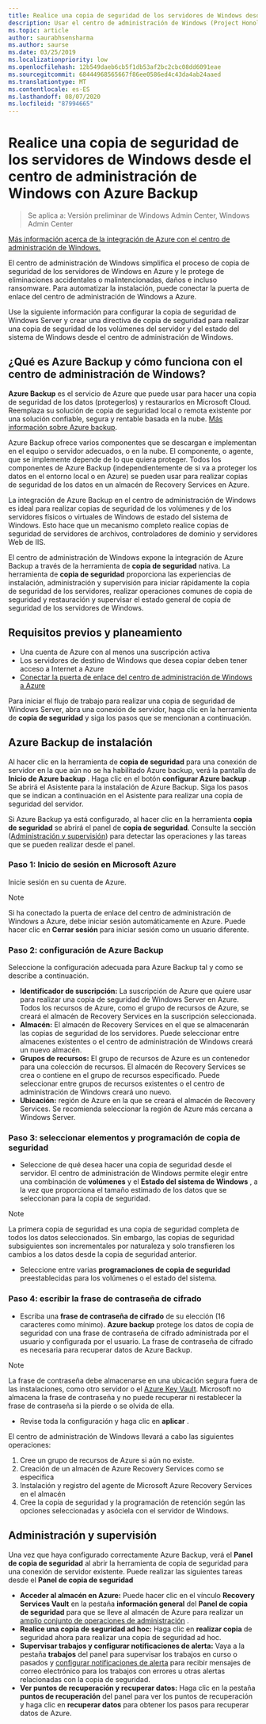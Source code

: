 ```yaml
---
title: Realice una copia de seguridad de los servidores de Windows desde el centro de administración de Windows con Azure Backup
description: Usar el centro de administración de Windows (Project Honolulu) para realizar copias de seguridad de servidores de Windows con Azure Backup
ms.topic: article
author: saurabhsensharma
ms.author: saurse
ms.date: 03/25/2019
ms.localizationpriority: low
ms.openlocfilehash: 12b549daeb6cb5f1db53af2bc2cbc08dd6091eae
ms.sourcegitcommit: 68444968565667f86ee0586ed4c43da4ab24aaed
ms.translationtype: MT
ms.contentlocale: es-ES
ms.lasthandoff: 08/07/2020
ms.locfileid: "87994665"
---
```

# <a name="backup-your-windows-servers-from-windows-admin-center-with-azure-backup"></a>Realice una copia de seguridad de los servidores de Windows desde el centro de administración de Windows con Azure Backup

>Se aplica a: Versión preliminar de Windows Admin Center, Windows Admin Center

[Más información acerca de la integración de Azure con el centro de administración de Windows.](./index.md)

El centro de administración de Windows simplifica el proceso de copia de seguridad de los servidores de Windows en Azure y le protege de eliminaciones accidentales o malintencionadas, daños e incluso ransomware. Para automatizar la instalación, puede conectar la puerta de enlace del centro de administración de Windows a Azure.

Use la siguiente información para configurar la copia de seguridad de Windows Server y crear una directiva de copia de seguridad para realizar una copia de seguridad de los volúmenes del servidor y del estado del sistema de Windows desde el centro de administración de Windows.

## <a name="what-is-azure-backup-and-how-does-it-work-with-windows-admin-center"></a>¿Qué es Azure Backup y cómo funciona con el centro de administración de Windows?

**Azure Backup** es el servicio de Azure que puede usar para hacer una copia de seguridad de los datos (protegerlos) y restaurarlos en Microsoft Cloud. Reemplaza su solución de copia de seguridad local o remota existente por una solución confiable, segura y rentable basada en la nube.
[Más información sobre Azure backup](/azure/backup/backup-overview).

Azure Backup ofrece varios componentes que se descargan e implementan en el equipo o servidor adecuados, o en la nube. El componente, o agente, que se implemente depende de lo que quiera proteger. Todos los componentes de Azure Backup (independientemente de si va a proteger los datos en el entorno local o en Azure) se pueden usar para realizar copias de seguridad de los datos en un almacén de Recovery Services en Azure.

La integración de Azure Backup en el centro de administración de Windows es ideal para realizar copias de seguridad de los volúmenes y de los servidores físicos o virtuales de Windows de estado del sistema de Windows. Esto hace que un mecanismo completo realice copias de seguridad de servidores de archivos, controladores de dominio y servidores Web de IIS.

El centro de administración de Windows expone la integración de Azure Backup a través de la herramienta de **copia de seguridad** nativa. La herramienta de **copia de seguridad** proporciona las experiencias de instalación, administración y supervisión para iniciar rápidamente la copia de seguridad de los servidores, realizar operaciones comunes de copia de seguridad y restauración y supervisar el estado general de copia de seguridad de los servidores de Windows.

## <a name="prerequisites-and-planning"></a>Requisitos previos y planeamiento

- Una cuenta de Azure con al menos una suscripción activa
- Los servidores de destino de Windows que desea copiar deben tener acceso a Internet a Azure
- [Conectar la puerta de enlace del centro de administración de Windows a Azure](azure-integration.md)

Para iniciar el flujo de trabajo para realizar una copia de seguridad de Windows Server, abra una conexión de servidor, haga clic en la herramienta de **copia de seguridad** y siga los pasos que se mencionan a continuación.

## <a name="setup-azure-backup"></a>Azure Backup de instalación
Al hacer clic en la herramienta de **copia de seguridad** para una conexión de servidor en la que aún no se ha habilitado Azure backup, verá la pantalla de **Inicio de Azure backup** . Haga clic en el botón **configurar Azure backup** . Se abrirá el Asistente para la instalación de Azure Backup. Siga los pasos que se indican a continuación en el Asistente para realizar una copia de seguridad del servidor.

Si Azure Backup ya está configurado, al hacer clic en la herramienta **copia de seguridad** se abrirá el panel de **copia de seguridad**. Consulte la sección ([Administración y supervisión](#management-and-monitoring)) para detectar las operaciones y las tareas que se pueden realizar desde el panel.

### <a name="step-1-login-to-microsoft-azure"></a>Paso 1: Inicio de sesión en Microsoft Azure
Inicie sesión en su cuenta de Azure.

> [!NOTE]
> Si ha conectado la puerta de enlace del centro de administración de Windows a Azure, debe iniciar sesión automáticamente en Azure. Puede hacer clic en **Cerrar sesión** para iniciar sesión como un usuario diferente.

### <a name="step-2-set-up-azure-backup"></a>Paso 2: configuración de Azure Backup
Seleccione la configuración adecuada para Azure Backup tal y como se describe a continuación.

 - **Identificador de suscripción:** La suscripción de Azure que quiere usar para realizar una copia de seguridad de Windows Server en Azure. Todos los recursos de Azure, como el grupo de recursos de Azure, se creará el almacén de Recovery Services en la suscripción seleccionada.
 - **Almacén:** El almacén de Recovery Services en el que se almacenarán las copias de seguridad de los servidores. Puede seleccionar entre almacenes existentes o el centro de administración de Windows creará un nuevo almacén.
 - **Grupos de recursos:** El grupo de recursos de Azure es un contenedor para una colección de recursos. El almacén de Recovery Services se crea o contiene en el grupo de recursos especificado. Puede seleccionar entre grupos de recursos existentes o el centro de administración de Windows creará uno nuevo.
 - **Ubicación:** región de Azure en la que se creará el almacén de Recovery Services. Se recomienda seleccionar la región de Azure más cercana a Windows Server.

### <a name="step-3-select-backup-items-and-schedule"></a>Paso 3: seleccionar elementos y programación de copia de seguridad

- Seleccione de qué desea hacer una copia de seguridad desde el servidor. El centro de administración de Windows permite elegir entre una combinación de **volúmenes** y el **Estado del sistema de Windows** , a la vez que proporciona el tamaño estimado de los datos que se seleccionan para la copia de seguridad.

> [!NOTE]
> La primera copia de seguridad es una copia de seguridad completa de todos los datos seleccionados. Sin embargo, las copias de seguridad subsiguientes son incrementales por naturaleza y solo transfieren los cambios a los datos desde la copia de seguridad anterior.

- Seleccione entre varias **programaciones de copia de seguridad** preestablecidas para los volúmenes o el estado del sistema.

### <a name="step-4-enter-encryption-passphrase"></a>Paso 4: escribir la frase de contraseña de cifrado

- Escriba una **frase de contraseña de cifrado** de su elección (16 caracteres como mínimo).  **Azure backup** protege los datos de copia de seguridad con una frase de contraseña de cifrado administrada por el usuario y configurada por el usuario. La frase de contraseña de cifrado es necesaria para recuperar datos de Azure Backup.

> [!NOTE]
> La frase de contraseña debe almacenarse en una ubicación segura fuera de las instalaciones, como otro servidor o el [Azure Key Vault](/azure/key-vault/quick-create-portal). Microsoft no almacena la frase de contraseña y no puede recuperar ni restablecer la frase de contraseña si la pierde o se olvida de ella.

- Revise toda la configuración y haga clic en **aplicar** .

El centro de administración de Windows llevará a cabo las siguientes operaciones:

1. Cree un grupo de recursos de Azure si aún no existe.
2. Creación de un almacén de Azure Recovery Services como se especifica
3. Instalación y registro del agente de Microsoft Azure Recovery Services en el almacén
4. Cree la copia de seguridad y la programación de retención según las opciones seleccionadas y asóciela con el servidor de Windows.

## <a name="management-and-monitoring"></a>Administración y supervisión

Una vez que haya configurado correctamente Azure Backup, verá el **Panel de copia de seguridad** al abrir la herramienta de copia de seguridad para una conexión de servidor existente. Puede realizar las siguientes tareas desde el **Panel de copia de seguridad**

- **Acceder al almacén en Azure:** Puede hacer clic en el vínculo **Recovery Services Vault** en la pestaña **información general** del **Panel de copia de seguridad** para que se lleve al almacén de Azure para realizar un [amplio conjunto de operaciones de administración](/azure/backup/backup-azure-manage-windows-server) .
- **Realice una copia de seguridad ad hoc:** Haga clic en **realizar copia** de seguridad ahora para realizar una copia de seguridad ad hoc.
- **Supervisar trabajos y configurar notificaciones de alerta:** Vaya a la pestaña **trabajos** del panel para supervisar los trabajos en curso o pasados y [configurar notificaciones de alerta](/azure/backup/backup-azure-manage-windows-server#configuring-notifications-for-alerts) para recibir mensajes de correo electrónico para los trabajos con errores u otras alertas relacionadas con la copia de seguridad.
- **Ver puntos de recuperación y recuperar datos:** Haga clic en la pestaña **puntos de recuperación** del panel para ver los puntos de recuperación y haga clic en **recuperar datos** para obtener los pasos para recuperar datos de Azure.